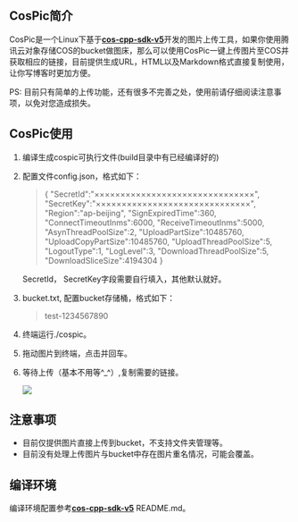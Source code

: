 ## CosPic简介

CosPic是一个Linux下基于[**cos-cpp-sdk-v5**](https://github.com/tencentyun/cos-cpp-sdk-v5)开发的图片上传工具，如果你使用腾讯云对象存储COS的bucket做图床，那么可以使用CosPic一键上传图片至COS并获取相应的链接，目前提供生成URL，HTML以及Markdown格式直接复制使用，让你写博客时更加方便。

PS: 目前只有简单的上传功能，还有很多不完善之处，使用前请仔细阅读注意事项，以免对您造成损失。

## CosPic使用

1. 编译生成cospic可执行文件(build目录中有已经编译好的)

2. 配置文件config.json，格式如下：

   > {
   >     "SecretId":"×××××××××××××××××××××××××××××××",
   >     "SecretKey":"××××××××××××××××××××××××××××××",
   >     "Region":"ap-beijing",
   >     "SignExpiredTime":360,
   >     "ConnectTimeoutInms":6000,
   >     "ReceiveTimeoutInms":5000,
   >     "AsynThreadPoolSize":2,
   >     "UploadPartSize":10485760,
   >     "UploadCopyPartSize":10485760,
   >     "UploadThreadPoolSize":5,
   >     "LogoutType":1,
   >     "LogLevel":3,
   >     "DownloadThreadPoolSize":5,
   >     "DownloadSliceSize":4194304
   > }

   SecretId， SecretKey字段需要自行填入，其他默认就好。

3. bucket.txt, 配置bucket存储桶，格式如下：

   > test-1234567890

4. 终端运行./cospic。

5. 拖动图片到终端，点击并回车。

6. 等待上传（基本不用等^_^）,复制需要的链接。

   ![](https://i.loli.net/2018/11/16/5beeb5d923b87.png)

## 注意事项

- 目前仅提供图片直接上传到bucket，不支持文件夹管理等。
- 目前没有处理上传图片与bucket中存在图片重名情况，可能会覆盖。

## 编译环境

编译环境配置参考[**cos-cpp-sdk-v5**](https://github.com/tencentyun/cos-cpp-sdk-v5) README.md。

